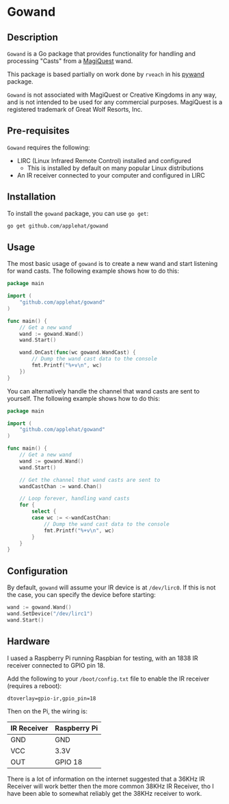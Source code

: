 # Gowand

## Description

`Gowand` is a Go package that provides functionality for handling and processing "Casts" from a [MagiQuest](https://en.wikipedia.org/wiki/MagiQuest) wand. 

This package is based partially on work done by `rveach` in his [pywand](https://gitlab.com/rveach/wand) package.

`Gowand` is not associated with MagiQuest or Creative Kingdoms in any way, and is not intended to be used for any commercial purposes. MagiQuest is a registered trademark of Great Wolf Resorts, Inc.

## Pre-requisites

`Gowand` requires the following:
- LIRC (Linux Infrared Remote Control) installed and configured 
  - This is installed by default on many popular Linux distributions
- An IR receiver connected to your computer and configured in LIRC

## Installation 

To install the `gowand` package, you can use `go get`:

```bash
go get github.com/applehat/gowand
```

## Usage

The most basic usage of `gowand` is to create a new wand and start listening for wand casts. The following example shows how to do this:

```go
package main

import (
	"github.com/applehat/gowand"
)

func main() {
	// Get a new wand
	wand := gowand.Wand()
	wand.Start()

	wand.OnCast(func(wc gowand.WandCast) {
		// Dump the wand cast data to the console
        fmt.Printf("%+v\n", wc)
	})
}

```

You can alternatively handle the channel that wand casts are sent to yourself. The following example shows how to do this:

```go
package main

import (
    "github.com/applehat/gowand"
)

func main() {
    // Get a new wand
    wand := gowand.Wand()
    wand.Start()

    // Get the channel that wand casts are sent to
    wandCastChan := wand.Chan()

    // Loop forever, handling wand casts
    for {
        select {
        case wc := <-wandCastChan:
            // Dump the wand cast data to the console
            fmt.Printf("%+v\n", wc)
        }
    }
}
```

## Configuration

By default, `gowand` will assume your IR device is at `/dev/lirc0`. If this is not the case, you can specify the device before starting:

```go
wand := gowand.Wand()
wand.SetDevice("/dev/lirc1")
wand.Start()
```

## Hardware

I uased a Raspberry Pi running Raspbian for testing, with an 1838 IR receiver connected to GPIO pin 18. 

Add the following to your `/boot/config.txt` file to enable the IR receiver (requires a reboot):

```
dtoverlay=gpio-ir,gpio_pin=18
```

Then on the Pi, the wiring is:

IR Receiver      | Raspberry Pi
---------------- | ------------
GND              | GND
VCC              | 3.3V
OUT              | GPIO 18

There is a lot of information on the internet suggested that a 36KHz IR Receiver will work better then the more common 38KHz IR Receiver, tho I have been able to somewhat reliably get the 38KHz receiver to work.
